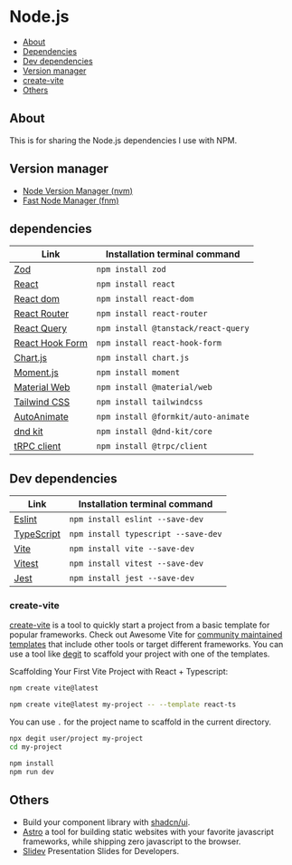 # Node.js

- [About](#about)
- [Dependencies](#dependencies)
- [Dev dependencies](#dev-dependencies)
- [Version manager](#version-manager)
- [create-vite](#create-vite)
- [Others](#others)

## About

This is for sharing the Node.js dependencies I use with NPM.

## Version manager

- [Node Version Manager (nvm)](https://github.com/nvm-sh/nvm)
- [Fast Node Manager (fnm)](https://github.com/Schniz/fnm)

## dependencies

| Link | Installation terminal command |
|-------------------------------------------------------------------------------------------------------------------------------------------------------------|---------------------------------------------------------------------------------------|
| [Zod](https://www.npmjs.com/package/zod) | `npm install zod` |
| [React](https://www.npmjs.com/package/react) | `npm install react` |
| [React dom](https://www.npmjs.com/package/react-dom) | `npm install react-dom` |
| [React Router](https://www.npmjs.com/package/react-router) | `npm install react-router` |
| [React Query](https://www.npmjs.com/package/@tanstack/react-query) | `npm install @tanstack/react-query` |
| [React Hook Form](https://www.npmjs.com/package/react-hook-form) | `npm install react-hook-form` |
| [Chart.js](https://www.npmjs.com/package/chart.js) | `npm install chart.js` |
| [Moment.js](https://www.npmjs.com/package/moment) | `npm install moment` |
| [Material Web](https://www.npmjs.com/package/@material/web) | `npm install @material/web` |
| [Tailwind CSS](https://www.npmjs.com/package/tailwindcss) | `npm install tailwindcss` |
| [AutoAnimate](https://www.npmjs.com/package/@formkit/auto-animate) | `npm install @formkit/auto-animate` |
| [dnd kit](https://www.npmjs.com/package/@dnd-kit/core) | `npm install @dnd-kit/core` |
| [tRPC client](https://www.npmjs.com/package/@trpc/client) | `npm install @trpc/client` |

## Dev dependencies

| Link | Installation terminal command |
|-------------------------------------------------------------------------------------------------------------------------------------------------------------|---------------------------------------------------------------------------------------|
| [Eslint](https://www.npmjs.com/package/eslint) | `npm install eslint --save-dev` |
| [TypeScript](https://www.npmjs.com/package/typescript) | `npm install typescript --save-dev` |
| [Vite](https://www.npmjs.com/package/vite) | `npm install vite --save-dev` |
| [Vitest](https://www.npmjs.com/package/vitest) | `npm install vitest --save-dev` |
| [Jest](https://www.npmjs.com/package/jest) | `npm install jest --save-dev` |

### create-vite

[create-vite](https://vitejs.dev/guide/) is a tool to quickly start a project from a basic template for popular frameworks. Check out Awesome Vite for [community maintained templates](https://github.com/vitejs/awesome-vite#templates) that include other tools or target different frameworks. You can use a tool like [degit](https://github.com/Rich-Harris/degit) to scaffold your project with one of the templates.

Scaffolding Your First Vite Project with React + Typescript:

```sh
npm create vite@latest
```

```sh
npm create vite@latest my-project -- --template react-ts
```

You can use `.` for the project name to scaffold in the current directory.

```sh
npx degit user/project my-project
cd my-project

npm install
npm run dev
```

## Others

- Build your component library with [shadcn/ui](https://ui.shadcn.com).
- [Astro](https://astro.build) a tool for building static websites with your favorite javascript frameworks, while shipping zero javascript to the browser.
- [Slidev](https://sli.dev) Presentation Slides for Developers.

